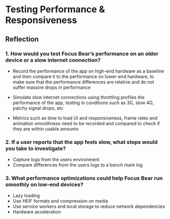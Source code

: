 # Testing Performance & Responsiveness

## Reflection

### 1. How would you test Focus Bear’s performance on an older device or a slow internet connection?

* Record the performance of the app on high-end hardware as a baseline and then compare it to the performance on lower-end hardware, to make sure that the performance differences are relative and do not suffer massive drops in performance

* Simulate slow internet connections using throttling profiles the performance of the app, testing in conditions such as 3G, slow 4G, patchy signal drops, etc

* Metrics such as time to load UI and responsiveness, frame rates and animation smoothness need to be recorded and compared to check if they are within usable amounts 

### 2. If a user reports that the app feels slow, what steps would you take to investigate?

* Capture logs from the users environment
* Compare differences from the users logs to a bench mark log

### 3. What performance optimizations could help Focus Bear run smoothly on low-end devices?

* Lazy loading
* Use HEIF formats and compression on media
* Use service workers and local storage to reduce network dependencies
* Hardware acceleration
